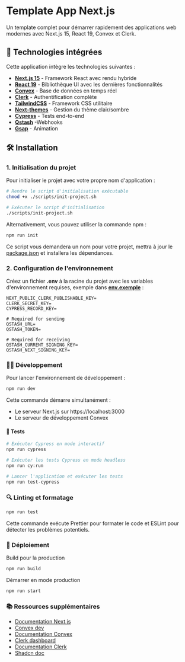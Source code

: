 # Template App Next.js

Un template complet pour démarrer rapidement des applications web modernes avec Next.js 15, React 19, Convex et Clerk.

## 🚀 Technologies intégrées

Cette application intègre les technologies suivantes :

- **[Next.js 15](https://nextjs.org/)** - Framework React avec rendu hybride
- **[React 19](https://react.dev/)** - Bibliothèque UI avec les dernières fonctionnalités
- **[Convex](https://www.convex.dev/)** - Base de données en temps réel
- **[Clerk](https://clerk.com/)** - Authentification complète
- **[TailwindCSS](https://tailwindcss.com/)** - Framework CSS utilitaire
- **[Next-themes](https://github.com/pacocoursey/next-themes)** - Gestion du thème clair/sombre
- **[Cypress](https://www.cypress.io/)** - Tests end-to-end
- **[Qstash](https://upstash.com/docs/introduction)** -Webhooks
- **[Gsap](https://gsap.com/)** - Animation

## 🛠️ Installation

### 1. Initialisation du projet

Pour initialiser le projet avec votre propre nom d'application :

```bash
# Rendre le script d'initialisation exécutable
chmod +x ./scripts/init-project.sh

# Exécuter le script d'initialisation
./scripts/init-project.sh
```

Alternativement, vous pouvez utiliser la commande npm :

```bash
npm run init
```

Ce script vous demandera un nom pour votre projet, mettra à jour le [package.json](package.json) et installera les dépendances.

### 2. Configuration de l'environnement

Créez un fichier **.env** à la racine du projet avec les variables d'environnement requises, exemple dans **[env.exemple](env.exemple)** :
```
NEXT_PUBLIC_CLERK_PUBLISHABLE_KEY=
CLERK_SECRET_KEY=
CYPRESS_RECORD_KEY=

# Required for sending
QSTASH_URL=
QSTASH_TOKEN=

# Required for receiving
QSTASH_CURRENT_SIGNING_KEY=
QSTASH_NEXT_SIGNING_KEY=
```

### 🏃‍♂️ Développement
Pour lancer l'environnement de développement :
```bash
npm run dev
```

Cette commande démarre simultanément :
* Le serveur Next.js sur https://localhost:3000
* Le serveur de développement Convex

#### 🧪 Tests
```bash
# Exécuter Cypress en mode interactif
npm run cypress

# Exécuter les tests Cypress en mode headless
npm run cy:run

# Lancer l'application et exécuter les tests
npm run test-cypress
```
### 🔍 Linting et formatage
```bash
npm run test
```
Cette commande exécute Prettier pour formater le code et ESLint pour détecter les problèmes potentiels.

### 🚢 Déploiement
Build pour la production
```bash
npm run build
```
Démarrer en mode production
```bash
npm run start
```
### 📚 Ressources supplémentaires
* [Documentation Next.js](https://nextjs.org/docs)
* [Convex dev](https://dashboard.convex.dev/t/anatholyb1)
* [Documentation Convex](https://docs.convex.dev/home)
* [Clerk dashboard](https://dashboard.clerk.com/apps/app_2twlAq4YXbvcquyksPXs3bO0Lx1/instances/ins_2twlApg4WSPif14n824LLfM0wtm)
* [Documentation Clerk](https://clerk.com/docs)
* [Shadcn doc](https://ui.shadcn.com/docs)

